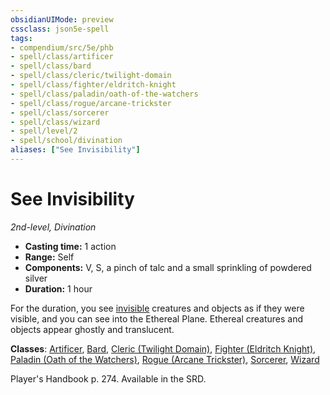 ```yaml
---
obsidianUIMode: preview
cssclass: json5e-spell
tags:
- compendium/src/5e/phb
- spell/class/artificer
- spell/class/bard
- spell/class/cleric/twilight-domain
- spell/class/fighter/eldritch-knight
- spell/class/paladin/oath-of-the-watchers
- spell/class/rogue/arcane-trickster
- spell/class/sorcerer
- spell/class/wizard
- spell/level/2
- spell/school/divination
aliases: ["See Invisibility"]
---
```

# See Invisibility
*2nd-level, Divination*  

- **Casting time:** 1 action
- **Range:** Self
- **Components:** V, S, a pinch of talc and a small sprinkling of powdered silver
- **Duration:** 1 hour

For the duration, you see [invisible](../../Rules%20&%20Options/5e%20Rules/conditions.md##invisible) creatures and objects as if they were visible, and you can see into the Ethereal Plane. Ethereal creatures and objects appear ghostly and translucent.

**Classes**: [Artificer](../classes/artificer-tce.md#), [Bard](../classes/bard.md#), [Cleric (Twilight Domain)](../classes/cleric-twilight-domain-tce.md#), [Fighter (Eldritch Knight)](../classes/fighter-eldritch-knight.md#), [Paladin (Oath of the Watchers)](../classes/paladin-oath-of-the-watchers-tce.md#), [Rogue (Arcane Trickster)](../classes/rogue-arcane-trickster.md#), [Sorcerer](../classes/sorcerer.md#), [Wizard](../classes/wizard.md#)

Player's Handbook p. 274. Available in the SRD.